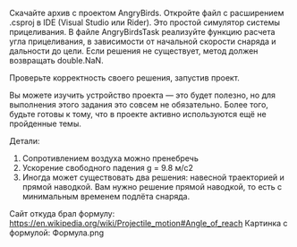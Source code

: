Скачайте архив с проектом AngryBirds. Откройте файл с расширением .csproj в IDE (Visual Studio или Rider). Это простой симулятор системы прицеливания. В файле AngryBirdsTask реализуйте функцию расчета угла прицеливания, в зависимости от начальной скорости снаряда и дальности до цели. Если решения не существует, метод должен возвращать double.NaN.

Проверьте корректность своего решения, запустив проект.

Вы можете изучить устройство проекта — это будет полезно, но для выполнения этого задания это совсем не обязательно. Более того, будьте готовы к тому, что в проекте активно используются ещё не пройденные темы.

Детали:

1. Сопротивлением воздуха можно пренебречь
2. Ускорение свободного падения g = 9.8 м/с2
3. Иногда может существовать два решения: навесной траекторией и прямой наводкой. Вам нужно решение прямой наводкой, то есть с минимальным временем подлёта снаряда.

Сайт откуда брал формулу: https://en.wikipedia.org/wiki/Projectile_motion#Angle_of_reach
Картинка с формулой: Формула.png
